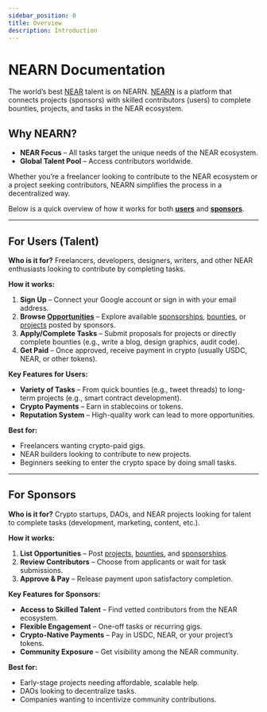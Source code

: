 ```yaml
---
sidebar_position: 0
title: Overview
description: Introduction
---
```


# NEARN Documentation

The world’s best [NEAR](https://near.org) talent is on NEARN. [NEARN](https://nearn.io) is a platform that connects projects (sponsors) with skilled contributors (users) to complete bounties, projects, and tasks in the NEAR ecosystem.

## Why NEARN?

- **NEAR Focus** – All tasks target the unique needs of the NEAR ecosystem.
- **Global Talent Pool** – Access contributors worldwide.

Whether you’re a freelancer looking to contribute to the NEAR ecosystem or a project seeking contributors, NEARN simplifies the process in a decentralized way.

Below is a quick overview of how it works for both [**users**](#for-users-talent) and [**sponsors**](#for-sponsors).

---

## For Users (Talent)

**Who is it for?**
Freelancers, developers, designers, writers, and other NEAR enthusiasts looking to contribute by completing tasks.

**How it works:**
1. **Sign Up** – Connect your Google account or sign in with your email address.
2. **Browse [Opportunities](opportunities.md)** – Explore available [sponsorships](opportunities.md#sponsorships), [bounties](opportunities.md#bounties), or [projects](opportunities.md#projects) posted by sponsors.
3. **Apply/Complete Tasks** – Submit proposals for projects or directly complete bounties (e.g., write a blog, design graphics, audit code).
4. **Get Paid** – Once approved, receive payment in crypto (usually USDC, NEAR, or other tokens).

**Key Features for Users:**
- **Variety of Tasks** – From quick bounties (e.g., tweet threads) to long-term projects (e.g., smart contract development).
- **Crypto Payments** – Earn in stablecoins or tokens.
- **Reputation System** – High-quality work can lead to more opportunities.

**Best for:**
- Freelancers wanting crypto-paid gigs.
- NEAR builders looking to contribute to new projects.
- Beginners seeking to enter the crypto space by doing small tasks.

---

## For Sponsors

**Who is it for?**
Crypto startups, DAOs, and NEAR projects looking for talent to complete tasks (development, marketing, content, etc.).

**How it works:**
1. **List Opportunities** – Post [projects](opportunities.md#projects), [bounties](opportunities.md#bounties), and [sponsorships](opportunities.md#sponsorships).
2. **Review Contributors** – Choose from applicants or wait for task submissions.
3. **Approve & Pay** – Release payment upon satisfactory completion.

**Key Features for Sponsors:**
- **Access to Skilled Talent** – Find vetted contributors from the NEAR ecosystem.
- **Flexible Engagement** – One-off tasks or recurring gigs.
- **Crypto-Native Payments** – Pay in USDC, NEAR, or your project’s tokens.
- **Community Exposure** – Get visibility among the NEAR community.

**Best for:**
- Early-stage projects needing affordable, scalable help.
- DAOs looking to decentralize tasks.
- Companies wanting to incentivize community contributions.

